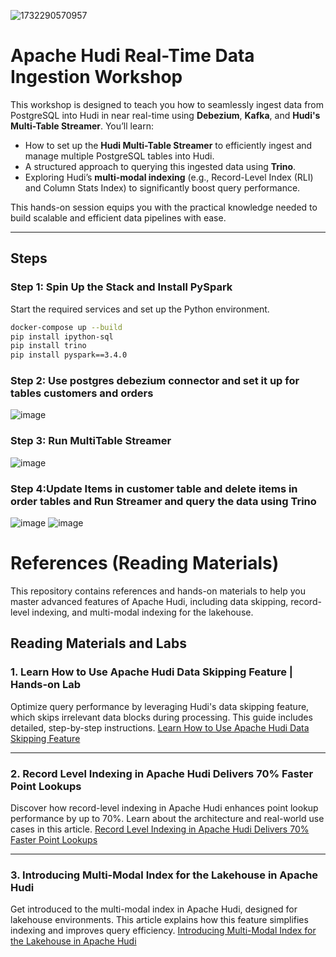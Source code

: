 ![1732290570957](https://github.com/user-attachments/assets/f0cf9cc8-4919-4187-bd21-39e9ad019377)


# Apache Hudi Real-Time Data Ingestion Workshop

This workshop is designed to teach you how to seamlessly ingest data from PostgreSQL into Hudi in near real-time using **Debezium**, **Kafka**, and **Hudi's Multi-Table Streamer**. You’ll learn:

- How to set up the **Hudi Multi-Table Streamer** to efficiently ingest and manage multiple PostgreSQL tables into Hudi.
- A structured approach to querying this ingested data using **Trino**.
- Exploring Hudi’s **multi-modal indexing** (e.g., Record-Level Index (RLI) and Column Stats Index) to significantly boost query performance.

This hands-on session equips you with the practical knowledge needed to build scalable and efficient data pipelines with ease.

---

## Steps

### Step 1: Spin Up the Stack and Install PySpark

Start the required services and set up the Python environment.

```bash
docker-compose up --build
pip install ipython-sql
pip install trino
pip install pyspark==3.4.0
```
### Step 2: Use postgres debezium connector and set it up for tables customers and orders
![image](https://github.com/user-attachments/assets/aade06a2-742a-4066-92a5-af3d40f16c4f)

### Step 3: Run MultiTable Streamer 
![image](https://github.com/user-attachments/assets/3192992d-241c-4c52-acca-52e9508ecc19)

### Step 4:Update Items in customer table and delete items in order tables and Run Streamer and query the data using Trino 
![image](https://github.com/user-attachments/assets/66d2f172-4f85-4e1f-82c0-f8fc174dadad)
![image](https://github.com/user-attachments/assets/c41e25bc-f214-4a39-9f7d-ab81b43e3f40)





# References (Reading Materials)

This repository contains references and hands-on materials to help you master advanced features of Apache Hudi, including data skipping, record-level indexing, and multi-modal indexing for the lakehouse.

## Reading Materials and Labs

### 1. **Learn How to Use Apache Hudi Data Skipping Feature | Hands-on Lab**
Optimize query performance by leveraging Hudi's data skipping feature, which skips irrelevant data blocks during processing. This guide includes detailed, step-by-step instructions.
[Learn How to Use Apache Hudi Data Skipping Feature](https://soumilshah1995.blogspot.com/2024/01/learn-how-to-use-apache-hudi-data.html)

---

### 2. **Record Level Indexing in Apache Hudi Delivers 70% Faster Point Lookups**
Discover how record-level indexing in Apache Hudi enhances point lookup performance by up to 70%. Learn about the architecture and real-world use cases in this article.
[Record Level Indexing in Apache Hudi Delivers 70% Faster Point Lookups](https://www.linkedin.com/pulse/record-level-indexing-apache-hudi-delivers-70-faster-point-shah-hlite/?trackingId=MG6kejGbS7eyh%2BxlEk0Omg%3D%3D)

---

### 3. **Introducing Multi-Modal Index for the Lakehouse in Apache Hudi**
Get introduced to the multi-modal index in Apache Hudi, designed for lakehouse environments. This article explains how this feature simplifies indexing and improves query efficiency.
[Introducing Multi-Modal Index for the Lakehouse in Apache Hudi](https://www.onehouse.ai/blog/introducing-multi-modal-index-for-the-lakehouse-in-apache-hudi)

